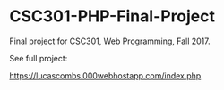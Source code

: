 # CSC301-PHP-Final-Project
Final project for CSC301, Web Programming, Fall 2017.


See full project:

<a href="https://lucascombs.000webhostapp.com/index.php" target="_blank">https://lucascombs.000webhostapp.com/index.php</a>
